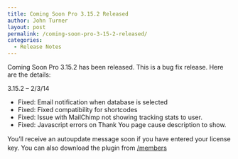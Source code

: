 ```yaml
---
title: Coming Soon Pro 3.15.2 Released
author: John Turner
layout: post
permalink: /coming-soon-pro-3-15-2-released/
categories:
  - Release Notes
---
```

Coming Soon Pro 3.15.2 has been released. This is a bug fix release. Here are the details:

3.15.2 &#8211; 2/3/14

  * Fixed: Email notification when database is selected
  * Fixed: Fixed compatibility for shortcodes
  * Fixed: Issue with MailChimp not showing tracking stats to user.
  * Fixed: Javascript errors on Thank You page cause description to show.

<span style="line-height: 1.428571429;">You’ll receive an autoupdate message soon if you have entered your license key. You can also download the plugin from </span><a style="background-color: #ffffff; line-height: 1.428571429;" href="/members" target="_blank">/members</a>
